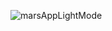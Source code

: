 ![marsAppLightMode](https://user-images.githubusercontent.com/70956746/136346526-46ed59eb-69ce-471b-a499-6d8c129c662e.png)
